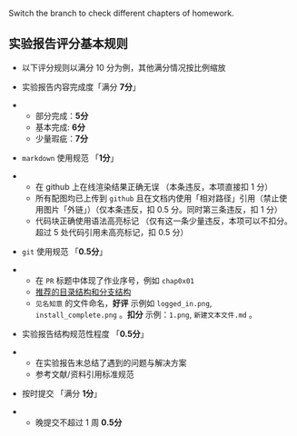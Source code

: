 Switch the branch to check different chapters of homework.

## 实验报告评分基本规则

- 以下评分规则以满分 10 分为例，其他满分情况按比例缩放
- 实验报告内容完成度「满分 **7分**」

- - 部分完成：**5分**
  - 基本完成: **6分**
  - 少量瑕疵：**7分**

- `markdown` 使用规范 「**1分**」

- - 在 github 上在线渲染结果正确无误 （本条违反，本项直接扣 1 分）
  - 所有配图均已上传到 `github` 且在文档内使用「相对路径」引用（禁止使用图片「外链」）（仅本条违反，扣 0.5 分。同时第三条违反，扣 1 分）
  - 代码块正确使用语法高亮标记 （仅有这一条少量违反，本项可以不扣分。超过 5 处代码引用未高亮标记，扣 0.5 分）

- `git` 使用规范 「**0.5分**」

- - 在 `PR` 标题中体现了作业序号，例如 `chap0x01`
  - [推荐的目录结构和分支结构](https://c4pr1c3.github.io/cuc-ns/chap0x01/exp.html)
  - `见名知意` 的文件命名，**好评** 示例如 `logged_in.png`, `install_complete.png` 。**扣分** 示例：`1.png`, `新建文本文件.md` 。

- 实验报告结构规范性程度 「**0.5分**」

- - 在实验报告末总结了遇到的问题与解决方案
  - 参考文献/资料引用标准规范

- 按时提交 「满分 **1分**」

- - 晚提交不超过 1 周 **0.5分**


